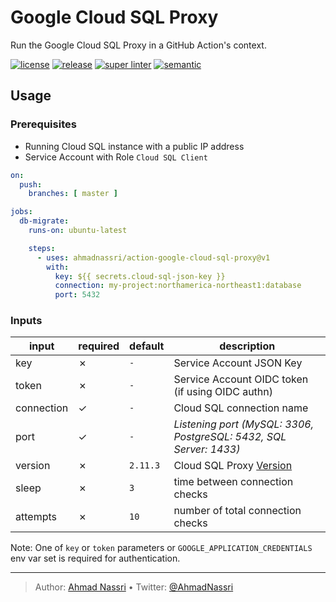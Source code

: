 # Google Cloud SQL Proxy

Run the Google Cloud SQL Proxy in a GitHub Action's context.

[![license][license-img]][license-url]
[![release][release-img]][release-url]
[![super linter][super-linter-img]][super-linter-url]
[![semantic][semantic-img]][semantic-url]

## Usage

### Prerequisites

- Running Cloud SQL instance with a public IP address
- Service Account with Role `Cloud SQL Client`

``` yaml
on:
  push:
    branches: [ master ]

jobs:
  db-migrate:
    runs-on: ubuntu-latest

    steps:
      - uses: ahmadnassri/action-google-cloud-sql-proxy@v1
        with:
          key: ${{ secrets.cloud-sql-json-key }}
          connection: my-project:northamerica-northeast1:database
          port: 5432
```

### Inputs

| input      | required | default         | description                                                        |
|------------|----------|-----------------|--------------------------------------------------------------------|
| key        | ✗        | `-`             | Service Account JSON Key                                           |
| token      | ✗        | `-`             | Service Account OIDC token (if using OIDC authn)                   |
| connection | ✓        | `-`             | Cloud SQL connection name                                          |
| port       | ✓        | `-`             | *Listening port (MySQL: 3306, PostgreSQL: 5432, SQL Server: 1433)* |
| version    | ✗        | `2.11.3`        | Cloud SQL Proxy [Version][]                                        |
| sleep      | ✗        | `3`             | time between connection checks                                     |
| attempts   | ✗        | `10`            | number of total connection checks                                  |

  [Version]: https://github.com/GoogleCloudPlatform/cloudsql-proxy/releases

Note: One of `key` or `token` parameters or `GOOGLE_APPLICATION_CREDENTIALS` env var set is required for authentication.

----
> Author: [Ahmad Nassri](https://www.ahmadnassri.com/) &bull;
> Twitter: [@AhmadNassri](https://twitter.com/AhmadNassri)

[license-url]: LICENSE
[license-img]: https://badgen.net/github/license/ahmadnassri/action-google-cloud-sql-proxy

[release-url]: https://github.com/ahmadnassri/action-google-cloud-sql-proxy/releases
[release-img]: https://badgen.net/github/release/ahmadnassri/action-google-cloud-sql-proxy

[super-linter-url]: https://github.com/ahmadnassri/action-google-cloud-sql-proxy/actions?query=workflow%3Asuper-linter
[super-linter-img]: https://github.com/ahmadnassri/action-google-cloud-sql-proxy/workflows/super-linter/badge.svg

[semantic-url]: https://github.com/ahmadnassri/action-google-cloud-sql-proxy/actions?query=workflow%3Arelease
[semantic-img]: https://badgen.net/badge/📦/semantically%20released/blue
